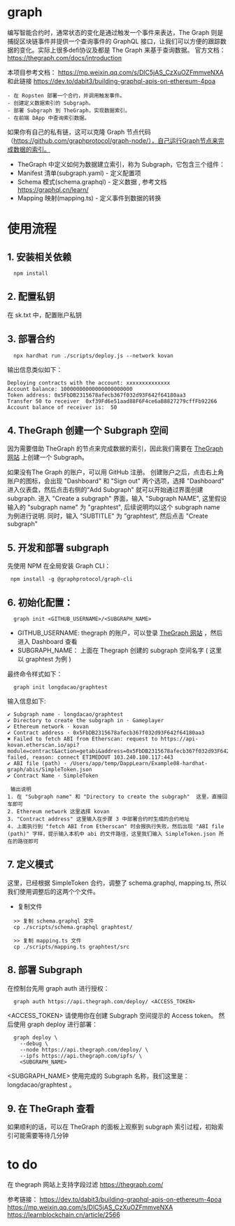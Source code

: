 # graph

   编写智能合约时，通常状态的变化是通过触发一个事件来表达，The Graph 则是捕捉区块链事件并提供一个查询事件的 GraphQL 接口，让我们可以方便的跟踪数据的变化。实际上很多defi协议及都是 The Graph 来基于查询数据。
   官方文档： https://thegraph.com/docs/introduction
   
   本项目参考文档： https://mp.weixin.qq.com/s/DlC5jAS_CzXuOZFmmveNXA  和此链接
   https://dev.to/dabit3/building-graphql-apis-on-ethereum-4poa  
   
    - 在 Ropsten 部署一个合约，并调用触发事件。
    - 创建定义数据索引的 Subgraph。
    - 部署 Subgraph 到 TheGraph，实现数据索引。
    - 在前端 DApp 中查询索引数据。
  
 如果你有自己的私有链，这可以克隆 Graph 节点代码（https://github.com/graphprotocol/graph-node/），自己运行Graph节点来完成数据的索引。

   - TheGraph 中定义如何为数据建立索引，称为 Subgraph，它包含三个组件：  
   - Manifest 清单(subgraph.yaml) - 定义配置项  
   - Schema 模式(schema.graphql) - 定义数据 , 参考文档 https://graphql.cn/learn/
   - Mapping 映射(mapping.ts) - 定义事件到数据的转换 
   

   
# 使用流程
## 1. 安装相关依赖
```
  npm install
```

## 2. 配置私钥
在 sk.txt 中，配置账户私钥

## 3. 部署合约

```
  npx hardhat run ./scripts/deploy.js --network kovan
```

输出信息类似如下：
```
Deploying contracts with the account: xxxxxxxxxxxxxx
Account balance: 10000000000000000000000
Token address: 0x5FbDB2315678afecb367f032d93F642f64180aa3
Transfer 50 to receiver  0xf39Fd6e51aad88F6F4ce6aB8827279cffFb92266
Account balance of receiver is:  50
```

## 4. TheGraph 创建一个 Subgraph 空间
因为需要借助 TheGraph 的节点来完成数据的索引，因此我们需要在 [TheGraph网站](https://thegraph.com/) 上创建一个 Subgraph。

如果没有The Graph 的账户，可以用 GitHub 注册。
创建账户之后，点击右上角账户的图标，会出现 "Dashboard" 和 "Sign out" 两个选项，选择 "Dashboard" 进入仪表盘，然后点击右侧的“Add Subgraph" 就可以开始通过界面创建 subgraph.
进入 "Create a subgraph" 界面，输入 "Subgraph NAME", 这里假设输入的 "subgraph name" 为 "graphtest", 后续说明均以这个 subgraph name 为例进行说明. 同时，输入 "SUBTITLE" 为 ”graphtest“, 然后点击 "Create subgraph"


## 5. 开发和部署 subgraph
先使用 NPM 在全局安装 Graph CLI：
```
 npm install -g @graphprotocol/graph-cli
```


## 6. 初始化配置：
```
  graph init <GITHUB_USERNAME>/<SUBGRAPH_NAME>
```

 - GITHUB_USERNAME:  thegraph 的账户，可以登录 [TheGraph 网站](https://thegraph.com/) ，然后进入 Dashboard 查看
 - SUBGRAPH_NAME： 上面在 Thegraph 创建的 subgraph 空间名字 ( 这里以 graphtest 为例 )

最终命令样式如下：
```
  graph init longdacao/graphtest
```

输入信息如下:
```
✔ Subgraph name · longdacao/graphtest
✔ Directory to create the subgraph in · Gameplayer
✔ Ethereum network · kovan
✔ Contract address · 0x5FbDB2315678afecb367f032d93F642f64180aa3
✖ Failed to fetch ABI from Etherscan: request to https://api-kovan.etherscan.io/api?module=contract&action=getabi&address=0x5FbDB2315678afecb367f032d93F642f64180aa3 failed, reason: connect ETIMEDOUT 103.240.180.117:443
✔ ABI file (path) · /Users/app/temp/DappLearn/Example08-hardhat-graph/abis/SimpleToken.json
✔ Contract Name · SimpleToken

 输出说明
1. 在 "Subgraph name" 和 "Directory to create the subgraph"  这里，直接回车即可
2. Ethereum network 这里选择 kovan
3. "Contract address" 这里输入在步骤 3 中部署合约时生成的合约地址
4. 上面执行到 "fetch ABI from Etherscan" 时会报执行失败，然后出现 "ABI file (path)" 字样，提示输入本机中 abi 的文件路径，这里我们输入 SimpleToken.json 所在的路径即可
``` 

## 7. 定义模式
这里，已经根据 SimpleToken 合约，调整了 schema.graphql, mapping.ts, 所以我们使用调整后的这两个个文件。

- 复制文件
```
  >> 复制 schema.graphql 文件
  cp ./scripts/schema.graphql graphtest/   

  >> 复制 mapping.ts 文件
  cp ./scripts/mapping.ts graphtest/src
```
   

## 8. 部署 Subgraph
在控制台先用 graph auth 进行授权：
```
  graph auth https://api.thegraph.com/deploy/ <ACCESS_TOKEN>
```
<ACCESS_TOKEN> 请使用你在创建 Subgraph 空间提示的 Access token。
然后使用 graph deploy 进行部署：

```
  graph deploy \
    --debug \
    --node https://api.thegraph.com/deploy/ \
    --ipfs https://api.thegraph.com/ipfs/ \
    <SUBGRAPH_NAME>
```
<SUBGRAPH_NAME> 使用完成的 Subgraph 名称，我们这里是：longdacao/graphtest 。


## 9. 在 TheGraph 查看
如果顺利的话，可以在 TheGraph 的面板上观察到 subgraph 索引过程，初始索引可能需要等待几分钟


# to do
在 thegraph 网站上支持字段过滤
https://thegraph.com/

参考链接：
  https://dev.to/dabit3/building-graphql-apis-on-ethereum-4poa 
     https://mp.weixin.qq.com/s/DlC5jAS_CzXuOZFmmveNXA
     https://learnblockchain.cn/article/2566  
           